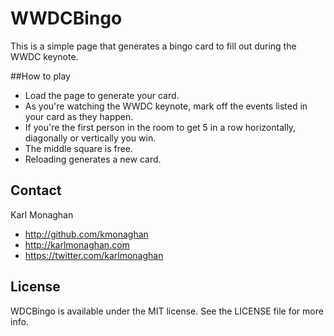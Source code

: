 WWDCBingo
=========

This is a simple page that generates a bingo card to fill out during the WWDC keynote.

##How to play
* Load the page to generate your card.
* As you're watching the WWDC keynote, mark off the events listed in your card as they happen.
* If you're the first person in the room to get 5 in a row horizontally, diagonally or vertically you win.
* The middle square is free.
* Reloading generates a new card.

## Contact
Karl Monaghan

* http://github.com/kmonaghan 
* http://karlmonaghan.com 
* https://twitter.com/karlmonaghan

## License

WDCBingo is available under the MIT license. See the LICENSE file for more info.

